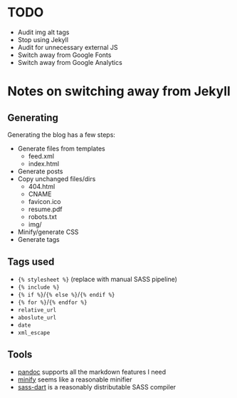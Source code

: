 # TODO

* Audit img alt tags
* Stop using Jekyll
* Audit for unnecessary external JS
* Switch away from Google Fonts
* Switch away from Google Analytics

# Notes on switching away from Jekyll

## Generating

Generating the blog has a few steps:

* Generate files from templates
    * feed.xml
    * index.html
* Generate posts
* Copy unchanged files/dirs
    * 404.html
    * CNAME
    * favicon.ico
    * resume.pdf
    * robots.txt
    * img/
* Minify/generate CSS
* Generate tags

## Tags used

* `{% stylesheet %}` (replace with manual SASS pipeline)
* `{% include %}`
* `{% if %}`/`{% else %}`/`{% endif %}`
* `{% for %}`/`{% endfor %}`
* `relative_url`
* `aboslute_url`
* `date`
* `xml_escape`

## Tools

* [pandoc](https://pandoc.org/) supports all the markdown features I need
* [minify](https://github.com/tdewolff/minify) seems like a reasonable minifier
* [sass-dart](https://github.com/sass/dart-sass) is a reasonably distributable SASS compiler
